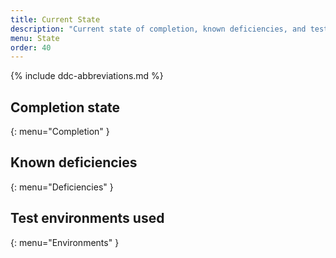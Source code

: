 ```yaml
---
title: Current State
description: "Current state of completion, known deficiencies, and test environments used."
menu: State
order: 40
---
```


{% include ddc-abbreviations.md %}

## Completion state
{: menu="Completion" }

## Known deficiencies
{: menu="Deficiencies" }

## Test environments used
{: menu="Environments" }
